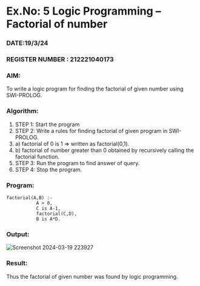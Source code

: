 # Ex.No: 5   Logic Programming – Factorial of number   
### DATE:19/3/24                                                                          
### REGISTER NUMBER : 212221040173
### AIM: 
To  write  a logic program for finding the factorial of given number using SWI-PROLOG. 
### Algorithm:
1. STEP 1: Start the program
2. STEP 2:  Write a rules for finding factorial of given program in SWI-PROLOG.
3.   a)	factorial of 0 is 1 => written as factorial(0,1).
4.   b)	factorial of number greater than 0 obtained by recursively calling the factorial function.
5. STEP 3: Run the program  to find answer of  query.
6. STEP 4: Stop the program.

### Program:
```
factorial(A,B) :-  
           A > 0, 
           C is A-1,
           factorial(C,D),
           B is A*D.
```


### Output:

![Screenshot 2024-03-19 223927](https://github.com/keerthysesha/AI_Lab_2023-24/assets/125575936/631014ae-594d-4139-be70-5782c3b0fa2e)

### Result:
Thus the factorial of given number was found by logic programming. 
